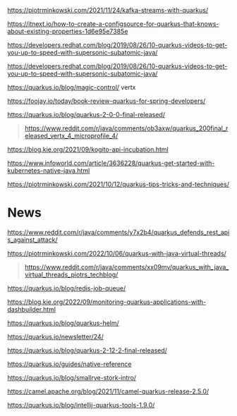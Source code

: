 https://piotrminkowski.com/2021/11/24/kafka-streams-with-quarkus/

https://itnext.io/how-to-create-a-configsource-for-quarkus-that-knows-about-existing-properties-1d6e95e7385e

https://developers.redhat.com/blog/2019/08/26/10-quarkus-videos-to-get-you-up-to-speed-with-supersonic-subatomic-java/

https://developers.redhat.com/blog/2019/08/26/10-quarkus-videos-to-get-you-up-to-speed-with-supersonic-subatomic-java/

https://quarkus.io/blog/magic-control/ vertx

https://foojay.io/today/book-review-quarkus-for-spring-developers/

https://quarkus.io/blog/quarkus-2-0-0-final-released/
> https://www.reddit.com/r/java/comments/ob3axw/quarkus_200final_released_vertx_4_microprofile_4/

https://blog.kie.org/2021/09/kogito-api-incubation.html

https://www.infoworld.com/article/3636228/quarkus-get-started-with-kubernetes-native-java.html

https://piotrminkowski.com/2021/10/12/quarkus-tips-tricks-and-techniques/

# News
https://www.reddit.com/r/java/comments/y7x2b4/quarkus_defends_rest_apis_against_attack/

https://piotrminkowski.com/2022/10/06/quarkus-with-java-virtual-threads/
> https://www.reddit.com/r/java/comments/xx09mv/quarkus_with_java_virtual_threads_piotrs_techblog/

https://quarkus.io/blog/redis-job-queue/

https://blog.kie.org/2022/09/monitoring-quarkus-applications-with-dashbuilder.html

https://quarkus.io/blog/quarkus-helm/

https://quarkus.io/newsletter/24/

https://quarkus.io/blog/quarkus-2-12-2-final-released/

https://quarkus.io/guides/native-reference

https://quarkus.io/blog/smallrye-stork-intro/

https://camel.apache.org/blog/2021/11/camel-quarkus-release-2.5.0/

https://quarkus.io/blog/intellij-quarkus-tools-1.9.0/